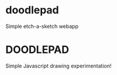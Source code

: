 # doodlepad
Simple etch-a-sketch webapp
<h1>DOODLEPAD</h1>

Simple Javascript drawing experimentation!
